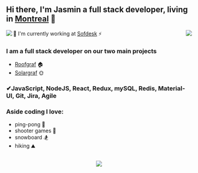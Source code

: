 ## Hi there, I'm Jasmin a full stack developer, living in [Montreal](https://www.google.ca/maps?q=,+Montreal,+QC,+,+ca) 👋

<div>
<img align="right" src="https://github-readme-stats.vercel.app/api?username=CutiePi&count_private=true&show_icons=true&hide_title=true&hide=stars&theme=flat" />
<img align="left" src="https://github-readme-stats.vercel.app/api/top-langs/?username=CutiePi&hide=HTML,css&theme=flat&langs_count=6" />
</div>

👻 I'm currently working at [Sofdesk](https://sofdesk.com/) ⚡

### I am a full stack developer on our two main projects

- [Roofgraf](https://www.roofgraf.com/) 🏠
- [Solargraf](https://www.solargraf.com/) 🌞

### ✔JavaScript, NodeJS, React, Redux, mySQL, Redis, Material-UI, Git, Jira, Agile
 
### Aside coding I love:
- ping-pong 🏓
- shooter games 🔫
- snowboard 🏂
- hiking ⛰

<br>

<div align="center">
   <img src="https://github-profile-trophy.vercel.app/?username=CutiePi&theme=flat&no-frame=true&margin-w=30" />
</div>

<!--**CutiePi/CutiePi** is a ✨ _special_ ✨ repository because its `README.md` (this file) appears on your GitHub profile.

Here are some ideas to get you started:

- 🔭 I’m currently working on ...
- 🌱 I’m currently learning ...
- 👯 I’m looking to collaborate on ...
- 🤔 I’m looking for help with ...
- 💬 Ask me about ...
- 📫 How to reach me: ...
- 😄 Pronouns: ...
- ⚡ Fun fact: ...
-->

